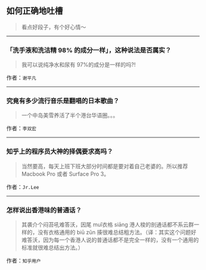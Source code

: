 ## 如何正确地吐槽

> 看点好段子，有个好心情～


 
---

### 「洗手液和洗洁精 98% 的成分一样」，这种说法是否属实？

> 我可以说纯净水和尿有 97%的成分是一样的吗?!


作者：`谢平凡`

---

### 究竟有多少流行音乐是翻唱的日本歌曲？

> 一个中岛美雪养活了半个港台华语圈。。。


作者：`李双宏`

---

### 知乎上的程序员大神的择偶要求高吗？

> 当然要高，每天上班下班大部分时间都是要对着自己老婆的。所以推荐 Macbook Pro 或者 Surface Pro 3。


作者：`Jr.Lee`

---

### 怎样说出香港味的普通话？

> 其袭介个闷苔吼难答沃，因尾 muǐ衣格 siāng 港人梭的剖通话都不系云群一样的，没有衣格通用的 biū zǔn 揍很难总结粗方法。（译：其实这个问题好难答沃，因为每一个香港人说的普通话都不是完全一样的，没有一个通用的标准就很难总结出方法。）


作者：`知乎用户`